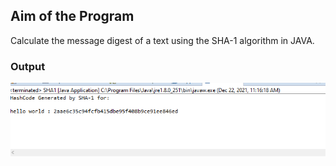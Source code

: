 ## Aim of the Program

Calculate the message digest of a text using the SHA-1 algorithm in JAVA.


### Output
![output](Program-10_Output.png)

